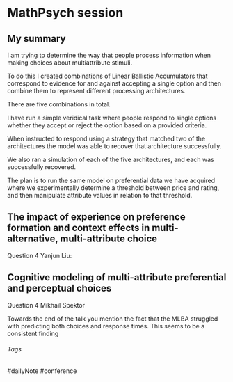 # MathPsych session

## My summary

I am trying to determine the way that people process information when making choices about multiattribute stimuli.

To do this I created combinations of Linear Ballistic Accumulators that correspond to evidence for and against accepting a single option and then combine them to represent different processing architectures.

There are five combinations in total.

I have run a simple veridical task where people respond to single options whether they accept or reject the option based on a provided criteria.

When instructed to respond using a strategy that matched two of the architectures the model was able to recover that architecture successfully.

We also ran a simulation of each of the five architectures, and each was successfully recovered.

The plan is to run the same model on preferential data we have acquired where we experimentally determine a threshold between price and rating, and then manipulate attribute values in relation to that threshold.

## The impact of experience on preference formation and context effects in multi-alternative, multi-attribute choice

Question 4 Yanjun Liu:

## Cognitive modeling of multi-attribute preferential and perceptual choices

Question 4 Mikhail Spektor 

Towards the end of the talk you mention the fact that the MLBA struggled with predicting both choices and response times. This seems to be a consistent finding

###### Tags

#dailyNote #conference 